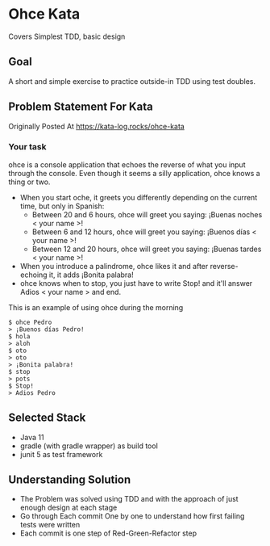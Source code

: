 # Ohce Kata
Covers Simplest TDD, basic design
## Goal
A short and simple exercise to practice outside-in TDD using test doubles.

## Problem Statement For Kata
Originally Posted At https://kata-log.rocks/ohce-kata

### Your task
ohce is a console application that echoes the reverse of what you input through the console.
Even though it seems a silly application, ohce knows a thing or two.

- When you start oche, it greets you differently depending on the current time, but only in Spanish:
  - Between 20 and 6 hours, ohce will greet you saying: ¡Buenas noches < your name >!
  - Between 6 and 12 hours, ohce will greet you saying: ¡Buenos días < your name >!
  - Between 12 and 20 hours, ohce will greet you saying: ¡Buenas tardes < your name >!
- When you introduce a palindrome, ohce likes it and after reverse-echoing it, it adds ¡Bonita palabra!
- ohce knows when to stop, you just have to write Stop! and it'll answer Adios < your name > and end.

This is an example of using ohce during the morning
```
$ ohce Pedro
> ¡Buenos días Pedro!
$ hola
> aloh
$ oto
> oto
> ¡Bonita palabra!
$ stop
> pots
$ Stop!
> Adios Pedro
```

## Selected Stack
- Java 11
- gradle (with gradle wrapper) as build tool
- junit 5 as test framework

## Understanding Solution
- The Problem was solved using TDD and with the approach of just enough design at each stage
- Go through Each commit One by one to understand how first failing tests were written
- Each commit is one step of Red-Green-Refactor step